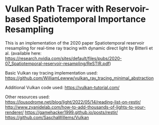 # Vulkan Path Tracer with Reservoir-based Spatiotemporal Importance Resampling

This is an implementation of the 2020 paper Spatiotemporal reservoir rresampling for real-time ray tracing with dynamic direct light by Bitterli et al. (available here: https://research.nvidia.com/sites/default/files/pubs/2020-07_Spatiotemporal-reservoir-resampling/ReSTIR.pdf)

Basic Vulkan ray tracing implementation used:
    https://github.com/WilliamLewww/vulkan_ray_tracing_minimal_abstraction

Additional Vulkan code used:
    https://vulkan-tutorial.com/

Other resources used:
    https://lousodrome.net/blog/light/2022/05/14/reading-list-on-restir/
    http://www.zyanidelab.com/how-to-add-thousands-of-lights-to-your-renderer/
    https://gamehacker1999.github.io/posts/restir/
    https://github.com/SaschaWillems/Vulkan